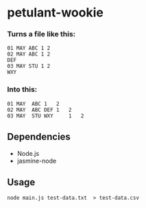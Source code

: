 petulant-wookie
===============

### Turns a file like this:
```
01 MAY ABC 1 2
02 MAY ABC 1 2
DEF
03 MAY STU 1 2
WXY
```

### Into this:
```
01 MAY	ABC	1	2
02 MAY	ABC DEF	1	2
03 MAY	STU WXY 	1	2
```

Dependencies
------------
* Node.js
* jasmine-node

Usage
-----
```
node main.js test-data.txt  > test-data.csv
```
